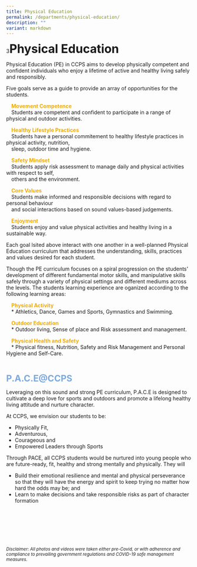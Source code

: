 ```yaml
---
title: Physical Education
permalink: /departments/physical-education/
description: ""
variant: markdown
---
```

3<b><font size="6">Physical Education</font></b>

Physical Education (PE) in CCPS aims to develop physically competent and confident individuals who enjoy a lifetime of active and healthy living safely and responsibly.

Five goals serve as a guide to provide an array of opportunities for the students.

 <b><font color="#eeac0d">Movement Competence</font></b><br>
 Students are competent and confident to participate in a range of physical and outdoor activities.<br>

 <b><font color="#eeac0d">Healthy Lifestyle Practices</font></b><br>
 Students have a personal commitement to healthy lifestyle practices in physical activity, nutrition,<br>
 sleep, outdoor time and hygiene.

 <b><font color="#eeac0d">Safety Mindset</font></b><br>
 Students apply risk assessment to manage daily and physical activities with respect to self,<br>
 others and the environment.

 <b><font color="#eeac0d">Core Values</font></b><br>
 Students make informed and responsible decisions with regard to personal behaviour<br>
 and social interactions based on sound values-based judgements.

 <b><font color="#eeac0d">Enjoyment</font></b><br>
 Students enjoy and value physical activities and healthy living in a sustainable way.

Each goal lsited above interact with one another in a well-planned Physical Education curriculum that addresses the understanding, skills, practices and values desired for each student.

Though the PE curriculum focuses on a spiral progression on the students' development of different fundamental motor skills, and manipulative skills safely through a variety of physical settings and different mediums across the levels. The students learning experience are oganized according to the following learning areas:

 <b><font color="#eeac0d">Physical Activity</font></b><br>
 * Athletics, Dance, Games and Sports, Gymnastics and Swimming.

 <b><font color="#eeac0d">Outdoor Education</font></b><br>
 * Outdoor living, Sense of place and Risk assessment and management.

 <b><font color="#eeac0d">Physical Health and Safety</font></b><br>
 * Physical fitness, Nutrition, Safety and Risk Management and Personal Hygiene and Self-Care.


<br>

<b><font size="5" color="#7daadf">P.A.C.E@CCPS</font></b>
  
Leveraging on this sound and strong PE curriculum, P.A.C.E is designed to cultivate a deep love for sports and outdoors and promote a lifelong healthy living attitude and nurture character.
  
At CCPS, we envision our students to be:
 

*  Physically Fit,
*  Adventurous,
*  Courageous and
*  Empowered Leaders through Sports
  
Through PACE, all CCPS students would be nurtured into young people who are future-ready, fit, healthy and strong mentally and physically. They will  
  
*   Build their emotional resilience and mental and physical perseverance so that they will have the energy and spirit to keep trying no matter how hard the odds may be; and
*   Learn to make decisions and take responsible risks as part of character formation




<br><br><br><br><br><br>
<sup>_Disclaimer: All photos and videos were taken either pre-Covid, or with adherence and compliance to prevailing government regulations and COVID-19 safe management measures._</sup>